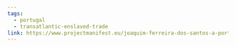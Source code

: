 ```yaml
---
tags:
  - portugal
  - transatlantic-enslaved-trade
link: https://www.projectmanifest.eu/joaquim-ferreira-dos-santos-a-portuguese-trader-of-enslaved-african-peoples-en-fr/
---
```


